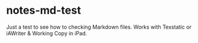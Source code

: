 # notes-md-test

Just a test to see how to checking Markdown files.
Works with Texstatic or iAWriter & Working Copy in iPad.